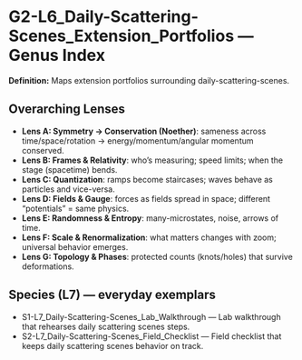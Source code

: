 # G2-L6_Daily-Scattering-Scenes_Extension_Portfolios — Genus Index
**Definition:** Maps extension portfolios surrounding daily-scattering-scenes.

## Overarching Lenses

- **Lens A: Symmetry -> Conservation (Noether)**: sameness across time/space/rotation → energy/momentum/angular momentum conserved.
- **Lens B: Frames & Relativity**: who’s measuring; speed limits; when the stage (spacetime) bends.
- **Lens C: Quantization**: ramps become staircases; waves behave as particles and vice-versa.
- **Lens D: Fields & Gauge**: forces as fields spread in space; different “potentials” = same physics.
- **Lens E: Randomness & Entropy**: many-microstates, noise, arrows of time.
- **Lens F: Scale & Renormalization**: what matters changes with zoom; universal behavior emerges.
- **Lens G: Topology & Phases**: protected counts (knots/holes) that survive deformations.

## Species (L7) — everyday exemplars

- S1-L7_Daily-Scattering-Scenes_Lab_Walkthrough — Lab walkthrough that rehearses daily scattering scenes steps.
- S2-L7_Daily-Scattering-Scenes_Field_Checklist — Field checklist that keeps daily scattering scenes behavior on track.
